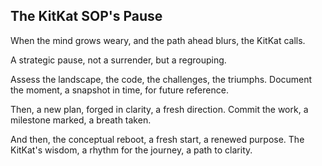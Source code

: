 ## The KitKat SOP's Pause

When the mind grows weary,
and the path ahead blurs,
the KitKat calls.

A strategic pause,
not a surrender,
but a regrouping.

Assess the landscape,
the code, the challenges,
the triumphs.
Document the moment,
a snapshot in time,
for future reference.

Then, a new plan,
forged in clarity,
a fresh direction.
Commit the work,
a milestone marked,
a breath taken.

And then, the conceptual reboot,
a fresh start,
a renewed purpose.
The KitKat's wisdom,
a rhythm for the journey,
a path to clarity.
